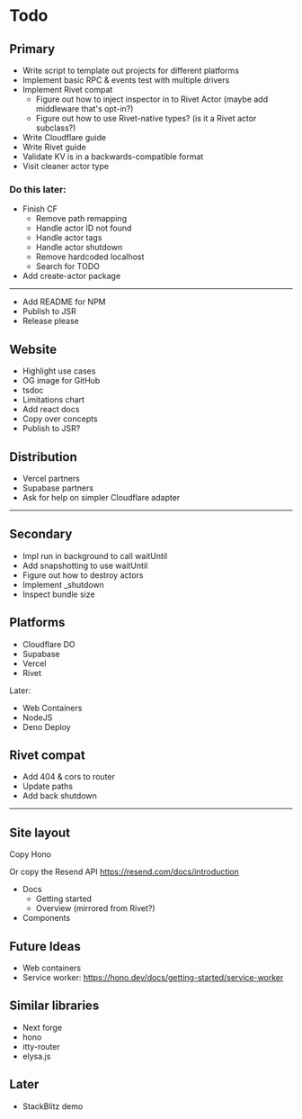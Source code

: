 # Todo

## Primary

- Write script to template out projects for different platforms
- Implement basic RPC & events test with multiple drivers
- Implement Rivet compat
    - Figure out how to inject inspector in to Rivet Actor (maybe add middleware that's opt-in?)
    - Figure out how to use Rivet-native types? (is it a Rivet actor subclass?)
- Write Cloudflare guide
- Write Rivet guide
- Validate KV is in a backwards-compatible format
- Visit cleaner actor type

### Do this later:

- Finish CF
    - Remove path remapping
    - Handle actor ID not found
    - Handle actor tags
    - Handle actor shutdown
    - Remove hardcoded localhost
    - Search for TODO
- Add create-actor package

---

- Add README for NPM
- Publish to JSR
- Release please

## Website

- Highlight use cases
- OG image for GitHub
- tsdoc
- Limitations chart
- Add react docs
- Copy over concepts
- Publish to JSR?

## Distribution

- Vercel partners
- Supabase partners
- Ask for help on simpler Cloudflare adapter

---

## Secondary

- Impl run in background to call waitUntil
- Add snapshotting to use waitUntil
- Figure out how to destroy actors
- Implement _shutdown
- Inspect bundle size

## Platforms

- Cloudflare DO
- Supabase
- Vercel
- Rivet

Later:

- Web Containers
- NodeJS
- Deno Deploy


## Rivet compat

- Add 404 & cors to router
- Update paths
- Add back shutdown

---

## Site layout

Copy Hono

Or copy the Resend API https://resend.com/docs/introduction

- Docs
    - Getting started
    - Overview (mirrored from Rivet?)
- Components

## Future Ideas

- Web containers
- Service worker: https://hono.dev/docs/getting-started/service-worker

## Similar libraries

- Next forge
- hono
- itty-router
- elysa.js

## Later

- StackBlitz demo

